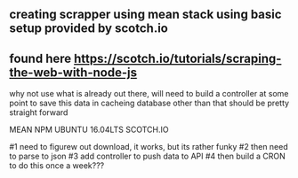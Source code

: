 ## creating scrapper using mean stack using basic setup provided by scotch.io
## found here https://scotch.io/tutorials/scraping-the-web-with-node-js
why not use what is already out there, will need to build a controller at some point to save this data in cacheing database
other than that should be pretty straight forward

MEAN
NPM
UBUNTU 16.04LTS 
SCOTCH.IO

#1 need to figurew out download, it works, but its rather funky
#2 then need to parse to json
#3 add controller to push data to API
#4 then build a CRON to do this once a week???